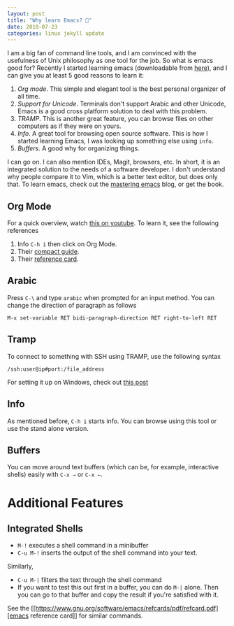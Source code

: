 ```yaml
---
layout: post
title: "Why learn Emacs? 🙏"
date: 2018-07-23
categories: linux jekyll update
---
```


I am a big fan of command line tools, and I am convinced with the usefulness of Unix philosophy as one tool for the job. So what is emacs good for? Recently I started learning emacs (downloadable from [here](https://www.gnu.org/software/emacs/)), and I can give you at least 5 good reasons to learn it:

1. *Org mode*. This simple and elegant tool is the best personal organizer of all time.
2. *Support for Unicode*. Terminals don't support Arabic and other Unicode, Emacs is a good cross platform solution to deal with this problem. 
3. *TRAMP*. This is another great feature, you can browse files on other computers as if they were on yours.
4. *Info*. A great tool for browsing open source software. This is how I started learning Emacs, I was looking up something else using `info`. 
5. *Buffers*. A good why for organizing things.

I can go on. I can also mention IDEs, Magit, browsers, etc. In short, it is an integrated solution to the needs of a software developer. I don't understand why people compare it to Vim, which is a better text editor, but does only that. To learn emacs, check out the [mastering emacs](https://masteringemacs.org) blog, or get the book.

## Org Mode

For a quick overview, watch [this on youtube](https://www.youtube.com/watch?v=SzA2YODtgK4). To learn it, see the following references

1. Info `C-h i` then click on Org Mode.
2. Their [compact guide](https://orgmode.org/orgguide.pdf).
3. Their [reference card](https://orgmode.org/orgcard.pdf).

## Arabic

Press `C-\` and type `arabic` when prompted for an input method. You can change the direction of paragraph as follows

```
M-x set-variable RET bidi-paragraph-direction RET right-to-left RET
```

## Tramp

To connect to something with SSH using TRAMP, use the following syntax
```
/ssh:user@ip#port:/file_address
```
For setting it up on Windows, check out [this post](https://creechy.wordpress.com/category/uncategorized/)

## Info

As mentioned before, `C-h i` starts info. You can browse using this tool or use the stand alone version.


## Buffers

You can move around text buffers (which can be, for example, interactive shells) easily with `C-x →` or `C-x ←`.


# Additional Features


## Integrated Shells

* `M-!` executes a shell command in a minibuffer
* `C-u M-!` inserts the output of the shell command into your text.

Similarly,

* `C-u M-|` filters the text through the shell command 
* If you want to test this out first in a buffer, you can do `M-|` alone. Then you can go to that buffer and copy the result if you're satisfied with it.

See the [[https://www.gnu.org/software/emacs/refcards/pdf/refcard.pdf][emacs reference card]] for similar commands.

